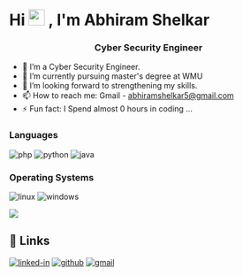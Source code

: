 # Hi <img src="https://media.giphy.com/media/hvRJCLFzcasrR4ia7z/giphy.gif" width="29px"> , I'm Abhiram Shelkar

<h3 align="center">Cyber Security Engineer</h3>


- 🔭 I’m a Cyber Security Engineer.
- 🌱 I’m currently pursuing master's degree at WMU
- 👯 I’m looking forward to strengthening my skills.
- 📫 How to reach me: Gmail - abhiramshelkar5@gmail.com
- ⚡ Fun fact: I Spend almost 0 hours in coding ...

### Languages

![php](https://img.shields.io/badge/Php-323330?style=for-the-badge&logo=php&logoColor=F7DF1E)
![python](https://img.shields.io/badge/Pyhton-323330?style=for-the-badge&logo=python&logoColor=F7DF1E)
![java](https://img.shields.io/badge/Java-323330?style=for-the-badge&logo=java&logoColor=F7DF1E)


### Operating Systems

![linux](https://img.shields.io/badge/linux-E34F26?style=for-the-badge&logo=linux&logoColor=white)
![windows](https://img.shields.io/badge/windows-1572B6?style=for-the-badge&logo=windows&logoColor=white)


<img src="https://github-readme-stats.vercel.app/api?username=Abhiram-svg01&&show_icons=true&title_color=ffffff&icon_color=bb2acf&text_color=daf7dc&bg_color=151515">



## 🔗 Links

[![linked-in](https://img.shields.io/badge/Linked_In-0077B5?style=for-the-badge&logo=LinkedIn&logoColor=white)](https://www.linkedin.com/in/abhiram-shelkar-4891631b8/)
[![github](https://img.shields.io/badge/GitHub-000000?style=for-the-badge&logo=GitHub&logoColor=white)](https://github.com/Abhiram-svg01)
[![gmail](https://img.shields.io/badge/Gmail-D14836?style=for-the-badge&logo=Gmail&logoColor=white)](mailto:abhiramshelkar5@gmail.com)
